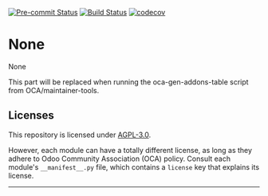 
<!-- /!\ Non OCA Context : Set here the badge of your runbot / runboat instance. -->
[![Pre-commit Status](https://github.com/qrtl/psc-oca/actions/workflows/pre-commit.yml/badge.svg?branch=13.0)](https://github.com/qrtl/psc-oca/actions/workflows/pre-commit.yml?query=branch%3A13.0)
[![Build Status](https://github.com/qrtl/psc-oca/actions/workflows/test.yml/badge.svg?branch=13.0)](https://github.com/qrtl/psc-oca/actions/workflows/test.yml?query=branch%3A13.0)
[![codecov](https://codecov.io/gh/qrtl/psc-oca/branch/13.0/graph/badge.svg)](https://codecov.io/gh/qrtl/psc-oca)
<!-- /!\ Non OCA Context : Set here the badge of your translation instance. -->

<!-- /!\ do not modify above this line -->

# None

None

<!-- /!\ do not modify below this line -->

<!-- prettier-ignore-start -->

[//]: # (addons)

This part will be replaced when running the oca-gen-addons-table script from OCA/maintainer-tools.

[//]: # (end addons)

<!-- prettier-ignore-end -->

## Licenses

This repository is licensed under [AGPL-3.0](LICENSE).

However, each module can have a totally different license, as long as they adhere to Odoo Community Association (OCA)
policy. Consult each module's `__manifest__.py` file, which contains a `license` key
that explains its license.

----
<!-- /!\ Non OCA Context : Set here the full description of your organization. -->
